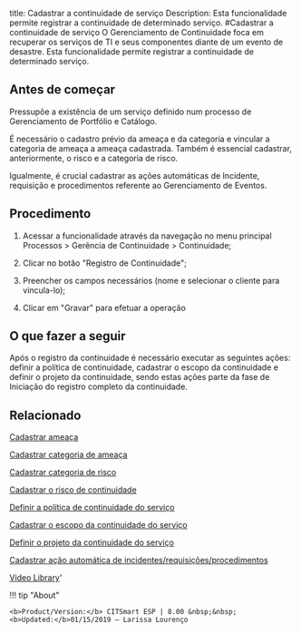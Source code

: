 title: Cadastrar a continuidade de serviço
Description: Esta funcionalidade permite registrar a continuidade de determinado serviço.
#Cadastrar a continuidade de serviço
O Gerenciamento de Continuidade foca em recuperar os serviços de TI e seus componentes diante de um evento de desastre.
Esta funcionalidade permite registrar a continuidade de determinado serviço.

Antes de começar
--------------------

Pressupõe a existência de um serviço definido num processo de Gerenciamento de
Portfólio e Catálogo.

É necessário o cadastro prévio da ameaça e da categoria e vincular a categoria
de ameaça a ameaça cadastrada. Também é essencial cadastrar, anteriormente, o
risco e a categoria de risco.

Igualmente, é crucial cadastrar as ações automáticas de Incidente, requisição e
procedimentos referente ao Gerenciamento de Eventos.

Procedimento
----------------

1.  Acessar a funcionalidade através da navegação no menu principal Processos \>
    Gerência de Continuidade \> Continuidade;

2.  Clicar no botão "Registro de Continuidade";

3.  Preencher os campos necessários (nome e selecionar o cliente para
    vincula-lo);

4.  Clicar em "Gravar" para efetuar a operação

O que fazer a seguir
------------------------

Após o registro da continuidade é necessário executar as seguintes ações:
definir a política de continuidade, cadastrar o escopo da continuidade e definir
o projeto da continuidade, sendo estas ações parte da fase de Iniciação do
registro completo da continuidade.

Relacionado
----------------

[Cadastrar ameaça](/pt-br/citsmart-esp-8/processes/continuity/use/register-threat.html)

[Cadastrar categoria de ameaça](/pt-br/citsmart-esp-8/processes/continuity/use/threat-category.html)

[Cadastrar categoria de risco](/pt-br/citsmart-esp-8/processes/continuity/use/risk-category.html)

[Cadastrar o risco de continuidade](/pt-br/citsmart-esp-8/processes/continuity/use/register-continuity-risk.html)

[Definir a política de continuidade do serviço](/pt-br/citsmart-esp-8/processes/continuity/use/continuity-policy.html)

[Cadastrar o escopo da continuidade do serviço](/pt-br/citsmart-esp-8/processes/continuity/use/service-continuity-scope.html)

[Definir o projeto da continuidade do serviço](/pt-br/citsmart-esp-8/processes/continuity/use/service-continuity-project.html)

[Cadastrar ação automática de incidentes/requisições/procedimentos](/pt-br/citsmart-esp-8/additional-features/automation-of-operation/configuration/register-automatic-actions-incident-request-procedure.html)

<i class='fa fa-youtube-play  fa-2x' style='color:#97ce17;vertical-align: middle;'> </i> [Video Library](https://www.youtube.com/playlist?list=PLB5qK2uzf2RPHLLyCQ9CqOeIt08azAa6k)'

!!! tip "About"

    <b>Product/Version:</b> CITSmart ESP | 8.00 &nbsp;&nbsp;
    <b>Updated:</b>01/15/2019 – Larissa Lourenço

